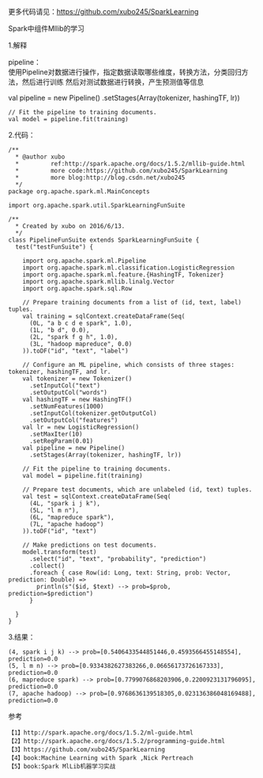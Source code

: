 
更多代码请见：https://github.com/xubo245/SparkLearning

Spark中组件Mllib的学习

1.解释

pipeline：  
使用Pipeline对数据进行操作，指定数据读取哪些维度，转换方法，分类回归方法，然后进行训练
然后对测试数据进行转换，产生预测值等信息

  val pipeline = new Pipeline()
      .setStages(Array(tokenizer, hashingTF, lr))

    // Fit the pipeline to training documents.
    val model = pipeline.fit(training)


2.代码：

	/**
	  * @author xubo
	  *         ref:http://spark.apache.org/docs/1.5.2/mllib-guide.html
	  *         more code:https://github.com/xubo245/SparkLearning
	  *         more blog:http://blog.csdn.net/xubo245
	  */
	package org.apache.spark.ml.MainConcepts
	
	import org.apache.spark.util.SparkLearningFunSuite
	
	/**
	  * Created by xubo on 2016/6/13.
	  */
	class PipelineFunSuite extends SparkLearningFunSuite {
	  test("testFunSuite") {
	
	    import org.apache.spark.ml.Pipeline
	    import org.apache.spark.ml.classification.LogisticRegression
	    import org.apache.spark.ml.feature.{HashingTF, Tokenizer}
	    import org.apache.spark.mllib.linalg.Vector
	    import org.apache.spark.sql.Row
	
	    // Prepare training documents from a list of (id, text, label) tuples.
	    val training = sqlContext.createDataFrame(Seq(
	      (0L, "a b c d e spark", 1.0),
	      (1L, "b d", 0.0),
	      (2L, "spark f g h", 1.0),
	      (3L, "hadoop mapreduce", 0.0)
	    )).toDF("id", "text", "label")
	
	    // Configure an ML pipeline, which consists of three stages: tokenizer, hashingTF, and lr.
	    val tokenizer = new Tokenizer()
	      .setInputCol("text")
	      .setOutputCol("words")
	    val hashingTF = new HashingTF()
	      .setNumFeatures(1000)
	      .setInputCol(tokenizer.getOutputCol)
	      .setOutputCol("features")
	    val lr = new LogisticRegression()
	      .setMaxIter(10)
	      .setRegParam(0.01)
	    val pipeline = new Pipeline()
	      .setStages(Array(tokenizer, hashingTF, lr))
	
	    // Fit the pipeline to training documents.
	    val model = pipeline.fit(training)
	
	    // Prepare test documents, which are unlabeled (id, text) tuples.
	    val test = sqlContext.createDataFrame(Seq(
	      (4L, "spark i j k"),
	      (5L, "l m n"),
	      (6L, "mapreduce spark"),
	      (7L, "apache hadoop")
	    )).toDF("id", "text")
	
	    // Make predictions on test documents.
	    model.transform(test)
	      .select("id", "text", "probability", "prediction")
	      .collect()
	      .foreach { case Row(id: Long, text: String, prob: Vector, prediction: Double) =>
	        println(s"($id, $text) --> prob=$prob, prediction=$prediction")
	      }
	
	  }
	}



3.结果：

	(4, spark i j k) --> prob=[0.5406433544851446,0.4593566455148554], prediction=0.0
	(5, l m n) --> prob=[0.9334382627383266,0.06656173726167333], prediction=0.0
	(6, mapreduce spark) --> prob=[0.7799076868203906,0.2200923131796095], prediction=0.0
	(7, apache hadoop) --> prob=[0.9768636139518305,0.023136386048169488], prediction=0.0

参考

	【1】http://spark.apache.org/docs/1.5.2/ml-guide.html
	【2】http://spark.apache.org/docs/1.5.2/programming-guide.html
	【3】https://github.com/xubo245/SparkLearning
	【4】book:Machine Learning with Spark ,Nick Pertreach
    【5】book:Spark MlLib机器学习实战
